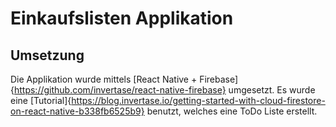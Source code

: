 # Einkaufslisten Applikation
## Umsetzung
Die Applikation wurde mittels [React Native + Firebase]{https://github.com/invertase/react-native-firebase} umgesetzt. Es wurde eine [Tutorial]{https://blog.invertase.io/getting-started-with-cloud-firestore-on-react-native-b338fb6525b9} benutzt, welches eine ToDo Liste erstellt.
